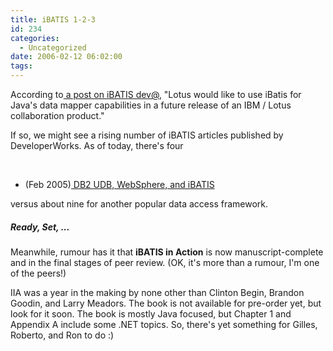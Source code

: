 ```yaml
---
title: iBATIS 1-2-3
id: 234
categories:
  - Uncategorized
date: 2006-02-12 06:02:00
tags:
---
```


According to[ a post on iBATIS dev@](http://www.mail-archive.com/dev%40ibatis.apache.org/msg00945.html), "Lotus would like to use iBatis for Java's data mapper capabilities in a future release of an IBM / Lotus collaboration product."

If so, we might see a rising number of iBATIS articles published by DeveloperWorks. As of today, there's four

&nbsp;

*   (Feb 2005)[
DB2 UDB, WebSphere, and iBATIS](http://www-128.ibm.com/developerworks/db2/library/techarticle/dm-0502cline/)
&nbsp;

versus about nine for another popular data access framework.

##### Ready, Set, ...

Meanwhile, rumour has it that **iBATIS in Action** is now manuscript-complete and in the final stages of peer review. (OK, it's more than a rumour, I'm one of the peers!)

IIA was a year in the making by none other than Clinton Begin, Brandon Goodin, and Larry Meadors. The book is not available for pre-order yet, but look for it soon. The book is mostly Java focused, but Chapter 1 and Appendix A include some .NET topics. So, there's yet something for Gilles, Roberto, and Ron to do :)